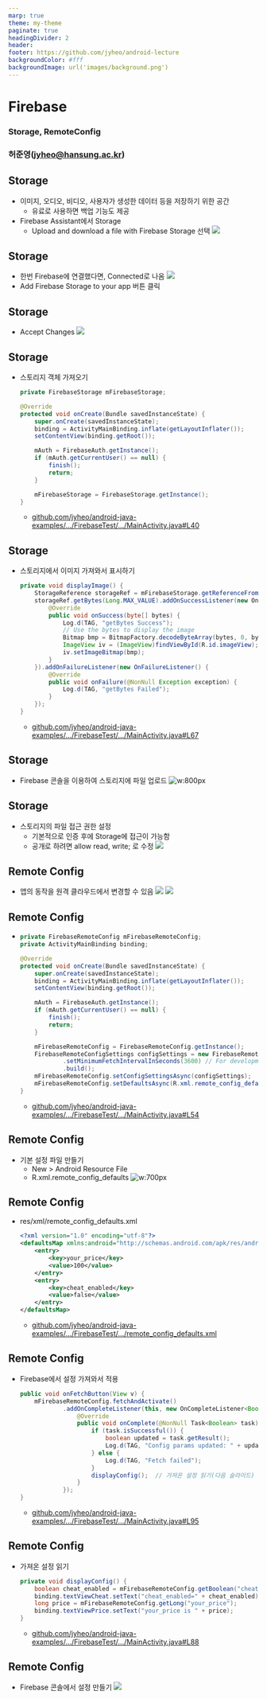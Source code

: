 ```yaml
---
marp: true
theme: my-theme
paginate: true
headingDivider: 2
header: 
footer: https://github.com/jyheo/android-lecture
backgroundColor: #fff
backgroundImage: url('images/background.png')
---
```


# Firebase
<!-- _class: lead -->
### Storage, RemoteConfig
### 허준영(jyheo@hansung.ac.kr)


## Storage
* 이미지, 오디오, 비디오, 사용자가 생성한 데이터 등을 저장하기 위한 공간
    - 유료로 사용하면 백업 기능도 제공
* Firebase Assistant에서 Storage
    - Upload and download a file with Firebase Storage 선택
![](images/firebasestorage.png)


## Storage
* 한번 Firebase에 연결했다면, Connected로 나옴
![](images/firebasestorageadd.png)
* Add Firebase Storage to your app 버튼 클릭


## Storage
* Accept Changes
![](images/firebasestorageaccept.png)


## Storage
* 스토리지 객체 가져오기
    ```java
    private FirebaseStorage mFirebaseStorage;

    @Override
    protected void onCreate(Bundle savedInstanceState) {
        super.onCreate(savedInstanceState);
        binding = ActivityMainBinding.inflate(getLayoutInflater());                                 
        setContentView(binding.getRoot());

        mAuth = FirebaseAuth.getInstance();
        if (mAuth.getCurrentUser() == null) {
            finish();
            return;
        }

        mFirebaseStorage = FirebaseStorage.getInstance();        
    }
    ```
    * [github.com/jyheo/android-java-examples/.../FirebaseTest/.../MainActivity.java#L40](https://github.com/jyheo/android-java-examples/blob/master/FirebaseTest/app/src/main/java/com/example/jyheo/firebasetest/MainActivity.java#L40)


## Storage
* 스토리지에서 이미지 가져와서 표시하기
    ```java
    private void displayImage() {
        StorageReference storageRef = mFirebaseStorage.getReferenceFromUrl("gs://myfirebase-332e8.appspot.com/3.jpg");
        storageRef.getBytes(Long.MAX_VALUE).addOnSuccessListener(new OnSuccessListener<byte[]>() {
            @Override
            public void onSuccess(byte[] bytes) {
                Log.d(TAG, "getBytes Success");
                // Use the bytes to display the image
                Bitmap bmp = BitmapFactory.decodeByteArray(bytes, 0, bytes.length);
                ImageView iv = (ImageView)findViewById(R.id.imageView);
                iv.setImageBitmap(bmp);
            }
        }).addOnFailureListener(new OnFailureListener() {
            @Override
            public void onFailure(@NonNull Exception exception) {
                Log.d(TAG, "getBytes Failed");
            }
        });
    }
    ```
    * [github.com/jyheo/android-java-examples/.../FirebaseTest/.../MainActivity.java#L67](https://github.com/jyheo/android-java-examples/blob/master/FirebaseTest/app/src/main/java/com/example/jyheo/firebasetest/MainActivity.java#L67)


## Storage
* Firebase 콘솔을 이용하여 스토리지에 파일 업로드
![w:800px](images/firebaseconsolestorage.png)


## Storage
* 스토리지의 파일 접근 권한 설정
    - 기본적으로 인증 후에 Storage에 접근이 가능함
    - 공개로 하려면 allow read, write; 로 수정
![](images/firebaseconsolestoragerule.png)


## Remote Config
* 앱의 동작을 원격 클라우드에서 변경할 수 있음
![](images/firebaserc.png) ![](images/firebaserc2.png)


## Remote Config
* 
    ```java
    private FirebaseRemoteConfig mFirebaseRemoteConfig;
    private ActivityMainBinding binding;

    @Override
    protected void onCreate(Bundle savedInstanceState) {
        super.onCreate(savedInstanceState);
        binding = ActivityMainBinding.inflate(getLayoutInflater());
        setContentView(binding.getRoot());

        mAuth = FirebaseAuth.getInstance();
        if (mAuth.getCurrentUser() == null) {
            finish();
            return;
        }

        mFirebaseRemoteConfig = FirebaseRemoteConfig.getInstance();
        FirebaseRemoteConfigSettings configSettings = new FirebaseRemoteConfigSettings.Builder()
                .setMinimumFetchIntervalInSeconds(3600) // For development only not for production!, default is 12 hours
                .build();
        mFirebaseRemoteConfig.setConfigSettingsAsync(configSettings);
        mFirebaseRemoteConfig.setDefaultsAsync(R.xml.remote_config_defaults);        
    }
    ```
    * [github.com/jyheo/android-java-examples/.../FirebaseTest/.../MainActivity.java#L54](https://github.com/jyheo/android-java-examples/blob/master/FirebaseTest/app/src/main/java/com/example/jyheo/firebasetest/MainActivity.java#L54)


## Remote Config
* 기본 설정 파일 만들기
    - New > Android Resource File
    - R.xml.remote_config_defaults
    ![w:700px](images/firebasercdefault.png)


## Remote Config
* res/xml/remote_config_defaults.xml
    ```xml
    <?xml version="1.0" encoding="utf-8"?>
    <defaultsMap xmlns:android="http://schemas.android.com/apk/res/android">
        <entry>
            <key>your_price</key>
            <value>100</value>
        </entry>
        <entry>
            <key>cheat_enabled</key>
            <value>false</value>
        </entry>
    </defaultsMap>
    ```
    * [github.com/jyheo/android-java-examples/.../FirebaseTest/.../remote_config_defaults.xml](https://github.com/jyheo/android-java-examples/blob/master/FirebaseTest/app/src/main/res/xml/remote_config_defaults.xml)


## Remote Config
* Firebase에서 설정 가져와서 적용
    ```java
    public void onFetchButton(View v) {
        mFirebaseRemoteConfig.fetchAndActivate()
                .addOnCompleteListener(this, new OnCompleteListener<Boolean>() {
                    @Override
                    public void onComplete(@NonNull Task<Boolean> task) {
                        if (task.isSuccessful()) {
                            boolean updated = task.getResult();
                            Log.d(TAG, "Config params updated: " + updated);
                        } else {
                            Log.d(TAG, "Fetch failed");
                        }
                        displayConfig();  // 가져온 설정 읽기(다음 슬라이드)
                    }
                });
    }
    ```
    * [github.com/jyheo/android-java-examples/.../FirebaseTest/.../MainActivity.java#L95](https://github.com/jyheo/android-java-examples/blob/master/FirebaseTest/app/src/main/java/com/example/jyheo/firebasetest/MainActivity.java#L95)


## Remote Config
* 가져온 설정 읽기
    ```java
    private void displayConfig() {
        boolean cheat_enabled = mFirebaseRemoteConfig.getBoolean("cheat_enabled");
        binding.textViewCheat.setText("cheat_enabled=" + cheat_enabled);
        long price = mFirebaseRemoteConfig.getLong("your_price");
        binding.textViewPrice.setText("your_price is " + price);
    }
    ```
    * [github.com/jyheo/android-java-examples/.../FirebaseTest/.../MainActivity.java#L88](https://github.com/jyheo/android-java-examples/blob/master/FirebaseTest/app/src/main/java/com/example/jyheo/firebasetest/MainActivity.java#L88)


## Remote Config
* Firebase 콘솔에서 설정 만들기
![](images/firebaseconsolerc.png)


